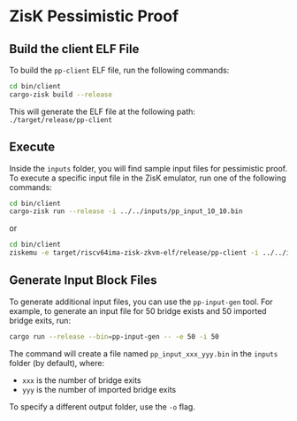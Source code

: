 # ZisK Pessimistic Proof

## Build the client ELF File

To build the `pp-client` ELF file, run the following commands:

```bash
cd bin/client
cargo-zisk build --release
```

This will generate the ELF file at the following path:  
`./target/release/pp-client`

## Execute

Inside the `inputs` folder, you will find sample input files for pessimistic proof. To execute a specific input file in the ZisK emulator, run one of the following commands:

```bash
cd bin/client
cargo-zisk run --release -i ../../inputs/pp_input_10_10.bin
```

or

```bash
cd bin/client
ziskemu -e target/riscv64ima-zisk-zkvm-elf/release/pp-client -i ../../inputs/pp_input_10_10.bin
```

## Generate Input Block Files

To generate additional input files, you can use the `pp-input-gen` tool. For example, to generate an input file for 50 bridge exists and 50 imported bridge exits, run:

```bash
cargo run --release --bin=pp-input-gen -- -e 50 -i 50
```

The command will create a file named `pp_input_xxx_yyy.bin` in the `inputs` folder (by default), where:
- `xxx` is the number of bridge exits
- `yyy` is the number of imported bridge exits

To specify a different output folder, use the `-o` flag.